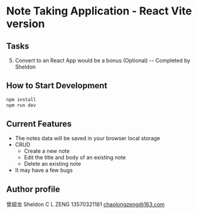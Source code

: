 # Note Taking Application - React Vite version

## Tasks

5. Convert to an React App would be a bonus (Optional) -- Completed by Sheldon

## How to Start Development

```zsh
npm install
npm run dev
```

## Current Features

- The notes data will be saved in your browser local storage 
- CRUD
  - Create a new note
  - Edit the title and body of an existing note
  - Delete an existing note 
- It may have a few bugs

## Author profile

曾超龙
Sheldon C L ZENG
13570321181
chaolongzeng@163.com